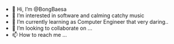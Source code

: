 - 👋 Hi, I’m @BongBaesa
- 👀 I’m interested in software and calming catchy music
- 🌱 I’m currently learning as Computer Engineer that very daring..
- 💞️ I’m looking to collaborate on ...
- 📫 How to reach me ...

<!---
BongBaesa/BongBaesa is a ✨ special ✨ repository because its `README.md` (this file) appears on your GitHub profile.
You can click the Preview link to take a look at your changes.
--->

